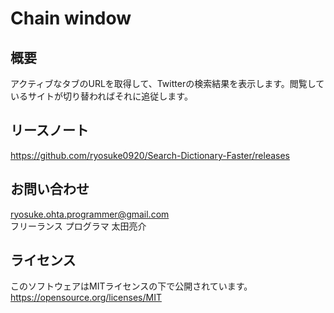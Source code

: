 # Chain window
## 概要
アクティブなタブのURLを取得して、Twitterの検索結果を表示します。閲覧しているサイトが切り替わればそれに追従します。

## リースノート
https://github.com/ryosuke0920/Search-Dictionary-Faster/releases  

## お問い合わせ
ryosuke.ohta.programmer@gmail.com  
フリーランス プログラマ 太田亮介  

## ライセンス
このソフトウェアはMITライセンスの下で公開されています。  
https://opensource.org/licenses/MIT  
